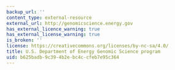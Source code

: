 ```yaml
---
backup_url: ''
content_type: external-resource
external_url: http://genomicscience.energy.gov
has_external_licence_warning: true
has_external_license_warning: true
is_broken: ''
license: https://creativecommons.org/licenses/by-nc-sa/4.0/
title: U.S. Department of Energy Genomic Science program
uid: b625badb-9c39-4b2e-bc4c-cfeb7e95c364
---
```

